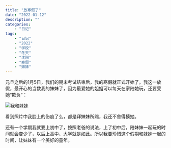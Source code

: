 ```yaml
---
title: "放寒假了"
date: "2022-01-12"
description: ""
categories:
    - "日记"
tags:
    - "日记"
    - "2022"
    - "学校"
    - "冬天"
    - "沈阳"
    - "寒假"
    - "妹妹"
---
```


元旦之后的1月5日，我们的期末考试结束后，我的寒假就正式开始了。我这一放假，最开心的当数我的妹妹了，因为最爱她的姐姐可以每天在家陪她玩，还要受她“欺负”：

![我和妹妹](http://image.tonybai.com/img/202201/diary_20220112_01.jpeg)

看到照片中我脸上的伤痕了么，都是拜妹妹所赐，我还不舍得揍她。

还有一个学期我就要上初中了，按照老爸的说法，上了初中后，陪妹妹一起玩的时间就会变少了，以后上高中、大学就是如此。所以我要珍惜这个假期和妹妹一起的时间，让妹妹有一个美好的童年。



